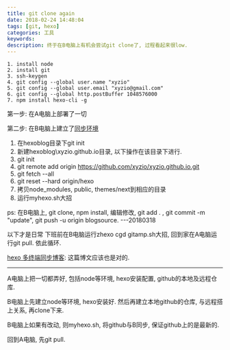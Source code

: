 ```yaml
---
title: git clone again
date: 2018-02-24 14:48:04
tags: [git, hexo]
categories: 工具
keywords:
description: 终于在B电脑上有机会尝试git clone了, 过程看起来很low. 
---
```


```
1. install node
2. install git
3. ssh-keygen
4. git config --global user.name "xyzio"
5. git config --global user.email "xyzio@gmail.com"
6. git config --global http.postBuffer 1048576000
7. npm install hexo-cli -g
```


第一步: 在A电脑上部署了一切

第二步: 在B电脑上建立了[同步环境](http://chitanda.me/2015/06/18/hexo-sync-in-multiple-pc/)  

1. 在hexoblog目录下git init
1. 新建hexoblog\xyzio.github.io目录, 以下操作在该目录下进行.
1. git init
1. git remote add origin https://github.com/xyzio/xyzio.github.io.git
1. git fetch --all
1. git reset --hard origin/hexo
1. 拷贝node_modules, public, themes/next到相应的目录
1. 运行myhexo.sh大招

ps: 在B电脑上, git clone, npm install, 编辑修改, git add . , git commit -m "update", git push -u origin blogsource. ---20180318


以下才是日常
下班前在B电脑运行zhexo cgd gitamp.sh大招, 回到家在A电脑运行git pull. 依此循环.


[hexo 多终端同步博客](http://www.joahcy.com/BuildBlog/mutil_term_sync/): 这篇博文应该也是对的.
____________________

A电脑上把一切都弄好, 包括node等环境, hexo安装配置, github的本地及远程仓库.

B电脑上先建立node等环境, hexo安装好. 然后再建立本地github的仓库, 与远程搭上关系, 再clone下来. 

B电脑上如果有改动, 则myhexo.sh, 将github与B同步, 保证github上的是最新的. 

回到A电脑, 先git pull.
